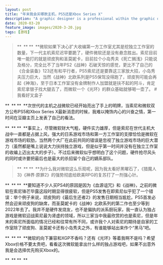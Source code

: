 ```yaml
---
layout: post
title: "年末我会买哪款主机，PS5还是Xbox Series X"
description: "A graphic designer is a professional within the graphic design and graphic arts industry."
date: 2020-03-20
feature_image: images/2020-3-20.jpg
tags: [游戏]
---
```


> ** ** ** **微软如果下决心扩大收编第一方工作室尤其是挖独立工作室的数量，下一代主机索尼迟早要跪了，硬件微软还是没有悬念胜出。索尼目前唯一能打的就是顽皮狗和圣莫妮卡，目前拉个小岛秀夫《死亡搁浅》只能说及格分，完全比不了当年PS2《战神》石破天惊的感觉，更比不了自己的《合金装备》123还有和平行者，PS5索尼还是要靠这三家放大招，小岛秀夫压力巨大，当然《战神》北欧系列是PS5保驾没得跑了，顽皮狗可能会再起《神海》，至于日本工作室没有金牌制作人加盟就是扶不起的阿斗，肯定索尼拿银子找大腿去了，而微软一个《光环》的群众基础就够喝一壶了。 #我看好叉盒子

<!--more-->

** ** ** **次世代的主机之战微软已经开始亮出了手上的明牌，当索尼和微软双方公布PS5和Xbox Series X最新消息的时候，我难以掩饰内心的兴奋之情，第一时间在豆瓣主页上发表了自己的看法。

** ** ** **事实上，尽管微软财大气粗，硬件实力雄厚，但是索尼在世代主机大战中一直都是占据上风，强大的日系游戏市场和第一方工作室的支撑恰恰是微软在游戏市场的软肋，当然两个大厂在此前共同的错误是忽视了独立游戏市场的巨大潜力（虽然都是嘴上说说大力扶持独立游戏，但是似乎第一时间并没有在独立工作室的收编上迈出太大的步子）。不过后来微软似乎想明白了这个问题，硬件抢尽风头的同时或许要把最后也是最大的杀招留个自己的嫡系部队。

> ** ** ** **为什么我对微软这么乐观呢，因为我太看好黑曜石了，《猎魔人3》《神界·原罪2》的强势彻底给欧美RPG的复苏打了一剂强心针。

** ** ** **要知道不少人买PS4的原因是因为《血源诅咒》和《战神》，之前的微软在索尼锋芒毕露这段时期显得很疲软，但是PS5发售在即索尼似乎犯了一个错误：举个例子来说，顽皮狗的《最后生还者2》的发售日期相当尴尬，PS5首发必然会迎来顽皮狗的缺席，而圣莫妮卡的《战神》北欧系列的第二作也至少等到2022年去了。我并不是硬件发烧友，也不是偏执的派系厨玩家，我一直认为独占游戏是微软迎战索尼最为肾虚的领域，所以三家当中我最欣赏的也是索尼，但是年末的索尼所面临的情况已经和往常有所不同，或许我个人对索尼的期待是自家的工作室除了顽皮狗、圣莫妮卡还有小岛秀夫之外，有谁能够站出来作个“黑马”吧。

** ** ** **微软的向下兼容和XGP不香吗？还有《光环》等着我啊不是吗？希望Xbox价格不要太贵吧，看看这次微软能拿出什么样的独占游戏吧，如果不出意外我是会选择优先购买Xbox的。

** ** ** **